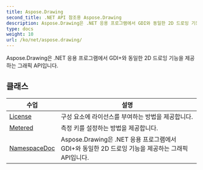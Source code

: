 ```yaml
---
title: Aspose.Drawing
second_title: .NET API 참조용 Aspose.Drawing
description: Aspose.Drawing은 .NET 응용 프로그램에서 GDI와 동일한 2D 드로잉 기능을 제공하는 그래픽 API입니다.
type: docs
weight: 10
url: /ko/net/aspose.drawing/
---
```

Aspose.Drawing은 .NET 응용 프로그램에서 GDI+와 동일한 2D 드로잉 기능을 제공하는 그래픽 API입니다.

## 클래스

| 수업 | 설명 |
| --- | --- |
| [License](./license/) | 구성 요소에 라이선스를 부여하는 방법을 제공합니다. |
| [Metered](./metered/) | 측정 키를 설정하는 방법을 제공합니다. |
| [NamespaceDoc](./namespacedoc/) | Aspose.Drawing은 .NET 응용 프로그램에서 GDI+와 동일한 2D 드로잉 기능을 제공하는 그래픽 API입니다. |


